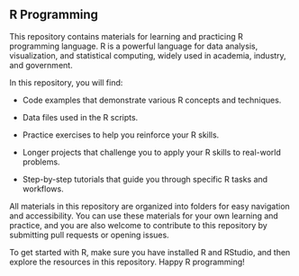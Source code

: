 ## R Programming
This repository contains materials for learning and practicing R programming language. R is a powerful language for data analysis, visualization, and statistical computing, widely used in academia, industry, and government.

In this repository, you will find:

- Code examples that demonstrate various R concepts and techniques.

- Data files used in the R scripts.

- Practice exercises to help you reinforce your R skills.

- Longer projects that challenge you to apply your R skills to real-world problems.

- Step-by-step tutorials that guide you through specific R tasks and workflows.

All materials in this repository are organized into folders for easy navigation and accessibility. You can use these materials for your own learning and practice, and you are also welcome to contribute to this repository by submitting pull requests or opening issues.

To get started with R, make sure you have installed R and RStudio, and then explore the resources in this repository. Happy R programming!
